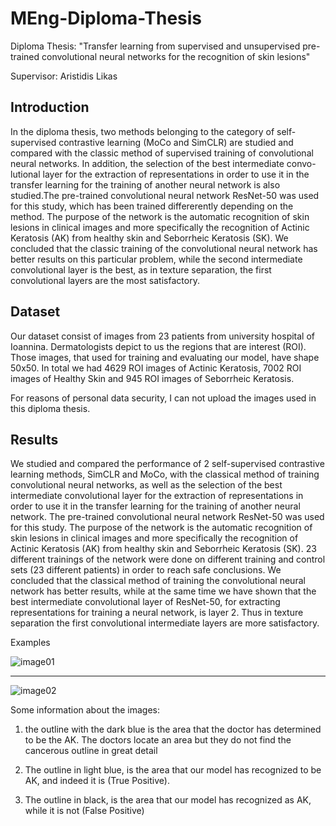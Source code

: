 # MEng-Diploma-Thesis
Diploma Thesis: "Transfer learning from supervised and unsupervised pre-trained convolutional neural networks for the recognition of skin lesions"

Supervisor: Aristidis Likas


## Introduction

In the diploma thesis, two methods belonging to the category of self-supervised contrastive learning (MoCo and SimCLR) are studied and compared with the classic method of supervised training of convolutional neural networks. In addition, the selection of the best intermediate convo- lutional layer for the extraction of representations in order to use it in the transfer learning for the training of another neural network is also studied.The pre-trained convolutional neural network ResNet-50 was used for this study, which has been trained differerently depending on the method. The purpose of the network is the automatic recognition of skin lesions in clinical images and more specifically the recognition of Actinic Keratosis (AK) from healthy skin and Seborrheic Keratosis (SK). We concluded that the classic training of the convolutional neural network has better results on this particular problem, while the second intermediate convolutional layer is the best, as in texture separation, the first convolutional layers are the most satisfactory.


## Dataset

Our dataset consist of images from 23 patients from university hospital of Ioannina. Dermatologists depict to us the regions that are interest (ROI). Those images, that used for training and evaluating our model, have shape 50x50. In total we had 4629 ROI images of Actinic Keratosis, 7002 ROI images of Healthy Skin and 945 ROI images of Seborrheic Keratosis.

For reasons of personal data security, I can not upload the images used in this diploma thesis.


## Results
We studied and compared the performance of 2 self-supervised contrastive learning methods, SimCLR and MoCo, with the classical method of training convolutional neural networks, as well as the selection of the best intermediate convolutional layer for the extraction of representations in order to use it in the transfer learning for the training of another neural network. The pre-trained convolutional neural network ResNet-50 was used for this study. The purpose of the network is the automatic recognition of skin lesions in clinical images and more specifically the recognition of Actinic Keratosis (AK) from healthy skin and Seborrheic Keratosis (SK). 23 different trainings of the network were done on different training and control sets (23 different patients) in order to reach safe conclusions. We concluded that the classical method of training the convolutional neural network has better results, while at the same time we have shown that the best intermediate convolutional layer of ResNet-50, for extracting representations for training a neural network, is layer 2. Thus in texture separation the first convolutional intermediate layers are more satisfactory.

Examples

![image01](https://user-images.githubusercontent.com/25775552/127875958-444c64b6-9371-452e-829d-e84422f72b98.png)

----------------------------------------------------------------------------

![image02](https://user-images.githubusercontent.com/25775552/127876148-0f2c85ee-d77f-4a85-9002-6dba7c487225.png)

Some information about the images:

1) the outline with the dark blue is the area that the doctor has determined to be the AK. The doctors locate an area but they do not find the cancerous outline in great detail

2) The outline in light blue, is the area that our model has recognized to be AK, and indeed it is (True Positive).

3) The outline in black, is the area that our model has recognized as AK, while it is not (False Positive)
